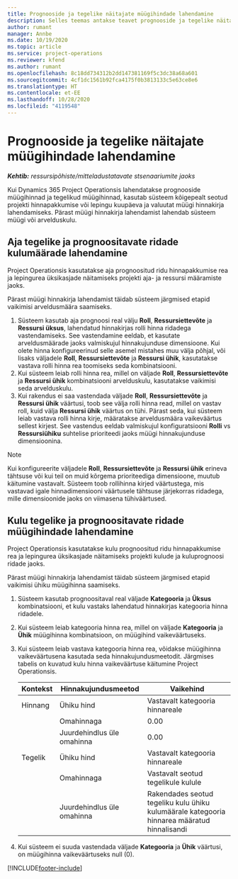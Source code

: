 ```yaml
---
title: Prognooside ja tegelike näitajate müügihindade lahendamine
description: Selles teemas antakse teavet prognooside ja tegelike näitajate müügihindade lahendamise kohta.
author: rumant
manager: Annbe
ms.date: 10/19/2020
ms.topic: article
ms.service: project-operations
ms.reviewer: kfend
ms.author: rumant
ms.openlocfilehash: 8c18dd734312b2dd147381169f5c3dc38a68a601
ms.sourcegitcommit: 4cf1dc1561b92fca4175f0b3813133c5e63ce8e6
ms.translationtype: HT
ms.contentlocale: et-EE
ms.lasthandoff: 10/28/2020
ms.locfileid: "4119548"
---
```

# <a name="resolve-sales-prices-for-estimates-and-actuals"></a>Prognooside ja tegelike näitajate müügihindade lahendamine

_**Kehtib:** ressursipõhiste/mitteladustatavate stsenaariumite jaoks_

Kui Dynamics 365 Project Operationsis lahendatakse prognooside müügihinnad ja tegelikud müügihinnad, kasutab süsteem kõigepealt seotud projekti hinnapakkumise või lepingu kuupäeva ja valuutat müügi hinnakirja lahendamiseks. Pärast müügi hinnakirja lahendamist lahendab süsteem müügi või arvelduskulu.

## <a name="resolve-sales-rates-on-actual-and-estimate-lines-for-time"></a>Aja tegelike ja prognoositavate ridade kulumäärade lahendamine

Project Operationsis kasutatakse aja prognoositud ridu hinnapakkumise rea ja lepingurea üksikasjade näitamiseks projekti aja- ja ressursi määramiste jaoks.

Pärast müügi hinnakirja lahendamist täidab süsteem järgmised etapid vaikimisi arveldusmäära saamiseks.

1. Süsteem kasutab aja prognoosi real välju **Roll**, **Ressursiettevõte** ja **Ressursi üksus**, lahendatud hinnakirjas rolli hinna ridadega vastendamiseks. See vastendamine eeldab, et kasutate arveldusmäärade jaoks valmiskujul hinnakujunduse dimensioone. Kui olete hinna konfigureerinud selle asemel mistahes muu välja põhjal, või lisaks väljadele **Roll**, **Ressursiettevõte** ja **Ressursi ühik**, kasutatakse vastava rolli hinna rea toomiseks seda kombinatsiooni.
2. Kui süsteem leiab rolli hinna rea, millel on väljade **Roll**, **Ressursiettevõte** ja **Ressursi ühik** kombinatsiooni arvelduskulu, kasutatakse vaikimisi seda arvelduskulu.
3. Kui rakendus ei saa vastendada väljade **Roll**, **Ressursiettevõte** ja **Ressursi ühik** väärtusi, toob see välja rolli hinna read, millel on vastav roll, kuid välja **Ressursi ühik** väärtus on tühi. Pärast seda, kui süsteem leiab vastava rolli hinna kirje, määratakse arveldusmäära vaikeväärtus sellest kirjest. See vastendus eeldab valmiskujul konfiguratsiooni **Rolli** vs **Ressursiühiku** suhtelise prioriteedi jaoks müügi hinnakujunduse dimensioonina.

> [!NOTE]
> Kui konfigureerite väljadele **Roll**, **Ressursiettevõte** ja **Ressursi ühik** erineva tähtsuse või kui teil on muid kõrgema prioriteediga dimensioone, muutub käitumine vastavalt. Süsteem toob rollihinna kirjed väärtustega, mis vastavad igale hinnadimensiooni väärtusele tähtsuse järjekorras ridadega, mille dimensioonide jaoks on viimasena tühiväärtused.

## <a name="resolve-sales-rates-on-actual-and-estimate-lines-for-expense"></a>Kulu tegelike ja prognoositavate ridade müügihindade lahendamine

Project Operationsis kasutatakse kulu prognoositud ridu hinnapakkumise rea ja lepingurea üksikasjade näitamiseks projekti kulude ja kuluprognoosi ridade jaoks.

Pärast müügi hinnakirja lahendamist täidab süsteem järgmised etapid vaikimisi ühiku müügihinna saamiseks.

1. Süsteem kasutab prognoositaval real väljade **Kategooria** ja **Üksus** kombinatsiooni, et kulu vastaks lahendatud hinnakirjas kategooria hinna ridadele.
2. Kui süsteem leiab kategooria hinna rea, millel on väljade **Kategooria** ja **Ühik** müügihinna kombinatsioon, on müügihind vaikeväärtuseks.
3. Kui süsteem leiab vastava kategooria hinna rea, võidakse müügihinna vaikeväärtusena kasutada seda hinnakujundusmeetodit. Järgmises tabelis on kuvatud kulu hinna vaikeväärtuse käitumine Project Operationsis.

    | Kontekst | Hinnakujundusmeetod | Vaikehind |
    | --- | --- | --- |
    | Hinnang | Ühiku hind | Vastavalt kategooria hinnareale |
    | &nbsp; | Omahinnaga | 0.00 |
    | &nbsp; | Juurdehindlus üle omahinna | 0.00 |
    | Tegelik | Ühiku hind | Vastavalt kategooria hinnareale |
    | &nbsp; | Omahinnaga | Vastavalt seotud tegelikule kulule |
    | &nbsp; | Juurdehindlus üle omahinna | Rakendades seotud tegeliku kulu ühiku kulumäärale kategooria hinnarea määratud hinnalisandi |

4. Kui süsteem ei suuda vastendada väljade **Kategooria** ja **Ühik** väärtusi, on müügihinna vaikeväärtuseks null (0).


[!INCLUDE[footer-include](../includes/footer-banner.md)]